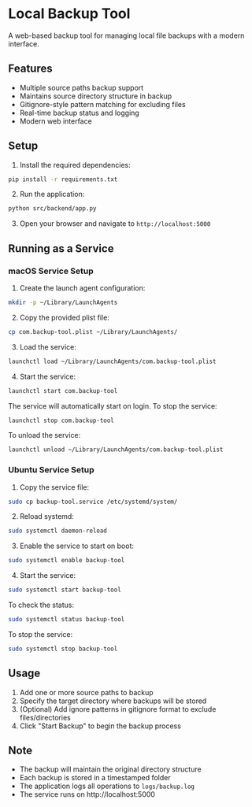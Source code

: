 # Local Backup Tool

A web-based backup tool for managing local file backups with a modern interface.

## Features

- Multiple source paths backup support
- Maintains source directory structure in backup
- Gitignore-style pattern matching for excluding files
- Real-time backup status and logging
- Modern web interface

## Setup

1. Install the required dependencies:
```bash
pip install -r requirements.txt
```

2. Run the application:
```bash
python src/backend/app.py
```

3. Open your browser and navigate to `http://localhost:5000`

## Running as a Service

### macOS Service Setup

1. Create the launch agent configuration:
```bash
mkdir -p ~/Library/LaunchAgents
```

2. Copy the provided plist file:
```bash
cp com.backup-tool.plist ~/Library/LaunchAgents/
```

3. Load the service:
```bash
launchctl load ~/Library/LaunchAgents/com.backup-tool.plist
```

4. Start the service:
```bash
launchctl start com.backup-tool
```

The service will automatically start on login. To stop the service:
```bash
launchctl stop com.backup-tool
```

To unload the service:
```bash
launchctl unload ~/Library/LaunchAgents/com.backup-tool.plist
```

### Ubuntu Service Setup

1. Copy the service file:
```bash
sudo cp backup-tool.service /etc/systemd/system/
```

2. Reload systemd:
```bash
sudo systemctl daemon-reload
```

3. Enable the service to start on boot:
```bash
sudo systemctl enable backup-tool
```

4. Start the service:
```bash
sudo systemctl start backup-tool
```

To check the status:
```bash
sudo systemctl status backup-tool
```

To stop the service:
```bash
sudo systemctl stop backup-tool
```

## Usage

1. Add one or more source paths to backup
2. Specify the target directory where backups will be stored
3. (Optional) Add ignore patterns in gitignore format to exclude files/directories
4. Click "Start Backup" to begin the backup process

## Note

- The backup will maintain the original directory structure
- Each backup is stored in a timestamped folder
- The application logs all operations to `logs/backup.log`
- The service runs on http://localhost:5000